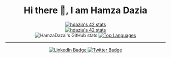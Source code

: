 <h1 align="center">Hi there 👋, I am Hamza Dazia</h1>

<div align="center">
  <a href="https://github.com/oakoudad/badge42">
    <img src="https://badge.mediaplus.ma/levi/hdazia" alt="hdazia's 42 stats" />
  </a>
</div>

<div align="center">
<a href="https://github.com/oakoudad/badge42"><img src="https://badge.mediaplus.ma/binary/hdazia" alt="hdazia's 42 stats" /></a>
</div>

<div align="center">
  <img src="https://github-readme-stats.vercel.app/api?username=HamzaDazai&show_icons=true&theme=jolly" alt="HamzaDazai's GitHub stats" />
  <a href="https://github.com/About-Me/github-readme-stats">
    <img src="https://github-readme-stats.vercel.app/api/top-langs/?username=HamzaDazai&theme=jolly" alt="Top Languages" />
  </a>
</div>

<hr>

<div id="badges" align="center">
  <a href="https://www.linkedin.com/in/hamza-dazia-a7380117b/">
    <img src="https://img.shields.io/badge/LinkedIn-blue?style=for-the-badge&logo=linkedin&logoColor=white" alt="LinkedIn Badge"/>
  </a>
  <a href="https://x.com/H_Dazia">
    <img src="https://img.shields.io/badge/Twitter-blue?style=for-the-badge&logo=twitter&logoColor=white" alt="Twitter Badge"/>
  </a>
</div>

